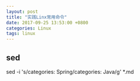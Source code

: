 ```yaml
---
layout: post
title: "实践Linx常用命令"
date: 2017-09-25 13:53:00 +0800
categories: Linux
tags: linux
---
```


## sed
sed -i 's/categories: Spring/categories: Java/g' *.md
